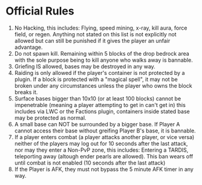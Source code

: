 # Official Rules

1) No Hacking, this includes: Flying, speed mining, x-ray, kill aura, force field, or regen. Anything not stated on this list is not explicitly not allowed but can still be punished if it gives the player an unfair advantage.<br/>
2) Do not spawn kill. Remaining within 5 blocks of the drop bedrock area with the sole purpose being to kill anyone who walks away is bannable.<br/>
3) Griefing IS allowed, bases may be destroyed in any way.<br/>
4) Raiding is only allowed if the player's container is not protected by a plugin. If a block is protected with a "magical spell", it may not be broken under any circumstances unless the player who owns the block breaks it.<br/>
5) Surface bases bigger than 10x10 (or at least 100 blocks) cannot be impenetrable (meaning a player attempting to get in can't get in) this includes via LWC or the Factions plugin, containers inside stated base may be protected as normal.<br/>
6) A small base can NOT be surrounded by a bigger base. If Player A cannot access their base without greifing Player B's base, it is bannable.<br/>
7) If a player enters combat (a player attacks another player, or vice versa) neither of the players may log out for 10 seconds after the last attack, nor may they enter a Non-PvP zone, this includes: Entering a TARDIS, teleporting away (altough ender pearls are allowed). This ban wears off until combat is not enabled (10 seconds after the last attack)<br/>
8) If the Player is AFK, they must not bypass the 5 minute AFK timer in any way.
